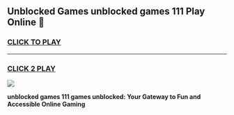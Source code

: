 
## Unblocked Games unblocked games 111 Play Online 👋
<h3>
<a href="https://news.freeplayer.one?title=unblocked_games_111&ref=17F">CLICK TO PLAY</a></h3>
<hr>

<h3>
<a href="https://news.freeplayer.one?title=unblocked_games_111&ref=17F">CLICK 2 PLAY</a>
  
</h3>

<a href="https://news.freeplayer.one?title=unblocked_games_111&ref=17F/"><img src="https://clearcache.store/games.png"></a>


**unblocked games 111 games unblocked: Your Gateway to Fun and Accessible Online Gaming**
